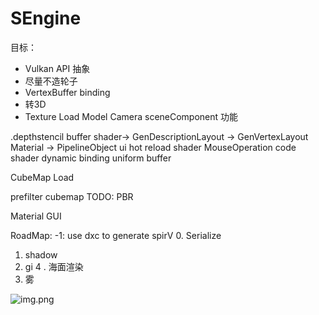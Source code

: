 # SEngine

目标： 
* Vulkan API 抽象
* 尽量不造轮子
* VertexBuffer binding
* 转3D
* Texture
 Load Model
 Camera
 sceneComponent 功能　

 .depthstencil buffer
 shader-> GenDescriptionLayout
 -> GenVertexLayout
 Material -> PipelineObject
 ui
 hot reload shader
 MouseOperation code
 shader dynamic binding uniform buffer

 CubeMap Load 

 prefilter cubemap
 TODO:
 PBR

Material GUI 


RoadMap:
-1: use dxc to generate spirV
0. Serialize
1. shadow
3. gi
4 . 海面渲染
5. 雾

![img.png](img.png)